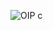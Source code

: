 ![OIP c](https://github.com/MacTonight4967/PhobosClientDeob-H0rb/assets/153141858/12db1bae-65ed-43b5-be78-ed53074bedf7)
